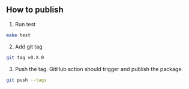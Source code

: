 ## How to publish

1. Run test

```sh
make test
```

2. Add git tag

```sh 
git tag v0.X.0
```

3. Push the tag. GitHub action should trigger and publish the package.

```sh
git push --tags
```
